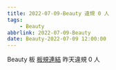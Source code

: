```yaml
---
title: 2022-07-09-Beauty 違規 0 人
tags:
    - Beauty
abbrlink: 2022-07-09-Beauty
date: Beauty-2022-07-09 12:00:00
---
```

Beauty 板 [板規連結](https://www.ptt.cc/bbs/Beauty/M.1630069980.A.84B.html)
昨天違規 0 人

